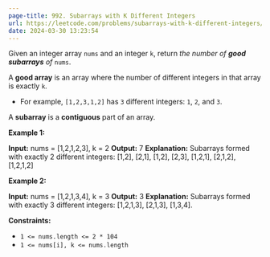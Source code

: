 ```yaml
---
page-title: 992. Subarrays with K Different Integers
url: https://leetcode.com/problems/subarrays-with-k-different-integers/?envType=daily-question&envId=2024-03-30
date: 2024-03-30 13:23:54
---
```

Given an integer array `nums` and an integer `k`, return *the number of **good subarrays** of* `nums`.

A **good array** is an array where the number of different integers in that array is exactly `k`.

-   For example, `[1,2,3,1,2]` has `3` different integers: `1`, `2`, and `3`.

A **subarray** is a **contiguous** part of an array.

**Example 1:**

**Input:** nums = \[1,2,1,2,3\], k = 2
**Output:** 7
**Explanation:** Subarrays formed with exactly 2 different integers: \[1,2\], \[2,1\], \[1,2\], \[2,3\], \[1,2,1\], \[2,1,2\], \[1,2,1,2\]

**Example 2:**

**Input:** nums = \[1,2,1,3,4\], k = 3
**Output:** 3
**Explanation:** Subarrays formed with exactly 3 different integers: \[1,2,1,3\], \[2,1,3\], \[1,3,4\].

**Constraints:**

-   `1 <= nums.length <= 2 * 104`
-   `1 <= nums[i], k <= nums.length`